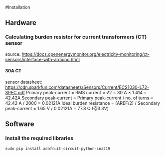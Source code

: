 #Installation

## Hardware

### Calculating burden resistor for current transformers (CT) sensor
source: https://docs.openenergymonitor.org/electricity-monitoring/ct-sensors/interface-with-arduino.html

#### 30A CT
sensor datasheet: https://cdn.sparkfun.com/datasheets/Sensors/Current/ECS1030-L72-SPEC.pdf
Primary peak-current = RMS current × √2 = 30 A × 1.414 = 42.42A
Secondary peak-current = Primary peak-current / no. of turns = 42.42 A / 2000 = 0.02121A
Ideal burden resistance = (AREF/2) / Secondary peak-current = 1.65 V / 0.02121A = 77.8 Ω (@3.3V)

## Software
### Install the required libraries
`sudo pip install adafruit-circuit-python-ina219`
